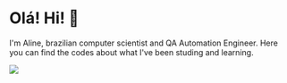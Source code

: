 # Olá! Hi! 👋

<p align="left"> 
  I'm Aline, brazilian computer scientist and QA Automation Engineer. Here you can find the codes about what I've been studing and learning.
</p>

<a href="https://github.com/Gurupreet">
  <img align="center" src="https://github-readme-stats.vercel.app/api/top-langs/?username=alineslopes&theme=dracula&hide_langs_below=1" />
</a>


 <div>
  <a href="https://github.com/alinelopess">
  
</div>
